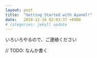 ```yaml
---
layout: post
title:  "Getting Started with Ayanel!"
date:   2018-12-18 02:03:37 +0900
# categories: jekyll update
---
```


いろいろやるので、ご連絡ください

// TODO: なんか書く